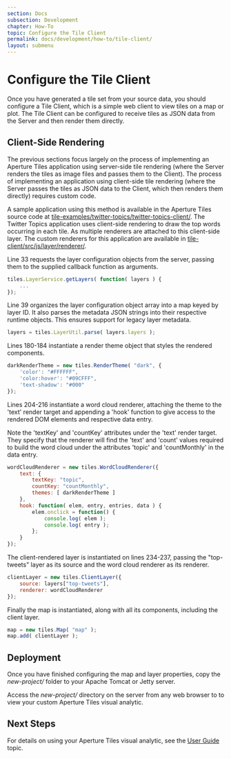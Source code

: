 ```yaml
---
section: Docs
subsection: Development
chapter: How-To
topic: Configure the Tile Client
permalink: docs/development/how-to/tile-client/
layout: submenu
---
```


Configure the Tile Client
=========================

Once you have generated a tile set from your source data, you should configure a Tile Client, which is a simple web client to view tiles on a map or plot. The Tile Client can be configured to receive tiles as JSON data from the Server and then render them directly.

## <a name="clientside"></a> Client-Side Rendering ##

The previous sections focus largely on the process of implementing an Aperture Tiles application using server-side tile rendering (where the Server renders the tiles as image files and passes them to the Client). The process of implementing an application using client-side tile rendering (where the Server passes the tiles as JSON data to the Client, which then renders them directly) requires custom code.

A sample application using this method is available in the Aperture Tiles source code at [tile-examples/twitter-topics/twitter-topics-client/](https://github.com/unchartedsoftware/aperture-tiles/tree/master/tile-examples/twitter-topics/twitter-topics-client). The Twitter Topics application uses client-side rendering to draw the top words occurring in each tile. As multiple renderers are attached to this client-side layer. The custom renderers for this application are available in [tile-client/src/js/layer/renderer/](https://github.com/unchartedsoftware/aperture-tiles/tree/master/tile-client/src/js/layer/renderer).

Line 33 requests the layer configuration objects from the server, passing them to the supplied callback function as arguments.

```javascript
tiles.LayerService.getLayers( function( layers ) { 
	... 
});
```

Line 39 organizes the layer configuration object array into a map keyed by layer ID. It also parses the metadata JSON strings into their respective runtime objects. This ensures support for legacy layer metadata.

```javascript
layers = tiles.LayerUtil.parse( layers.layers );
```

Lines 180-184 instantiate a render theme object that styles the rendered components.

```javascript
darkRenderTheme = new tiles.RenderTheme( "dark", {
	'color': "#FFFFFF",
	'color:hover': "#09CFFF",
	'text-shadow': "#000"
});
```

Lines 204-216 instantiate a word cloud renderer, attaching the theme to the 'text' render target and appending a 'hook' function to give access to the rendered DOM elements and respective data entry.

Note the 'textKey' and 'countKey' attributes under the 'text' render target. They specify that the renderer will find the 'text' and 'count' values required to build the word cloud under the attributes 'topic' and 'countMonthly' in the data entry.

```javascript
wordCloudRenderer = new tiles.WordCloudRenderer({
	text: {
		textKey: "topic",
		countKey: "countMonthly",
		themes: [ darkRenderTheme ]
	},
	hook: function( elem, entry, entries, data ) {
		elem.onclick = function() {
			console.log( elem );
			console.log( entry );
		};
	}
});
```

The client-rendered layer is instantiated on lines 234-237, passing the "top-tweets" layer as its source and the word cloud renderer as its renderer.

```javascript
clientLayer = new tiles.ClientLayer({
	source: layers["top-tweets"],
	renderer: wordCloudRenderer
});
```

Finally the map is instantiated, along with all its components, including the client layer.

```javascript
map = new tiles.Map( "map" );
map.add( clientLayer );
```

## <a name="deployment"></a> Deployment ##

Once you have finished configuring the map and layer properties, copy the *new-project/* folder to your Apache Tomcat or Jetty server.

Access the *new-project/* directory on the server from any web browser to to view your custom Aperture Tiles visual analytic.

## Next Steps ##

For details on using your Aperture Tiles visual analytic, see the [User Guide](../../../user-guide/) topic.